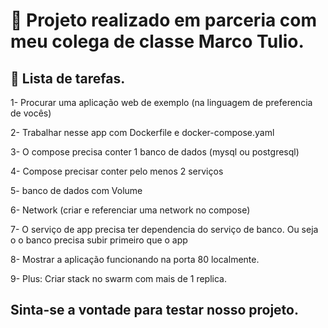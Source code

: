 # 🚀 Projeto realizado em parceria com meu colega de classe Marco Tulio.

## 📑 Lista de tarefas.

1- Procurar uma aplicação web de exemplo (na linguagem de preferencia de vocês)

2- Trabalhar nesse app com Dockerfile e docker-compose.yaml

3- O compose precisa conter 1 banco de dados (mysql ou postgresql)

4- Compose precisar conter pelo menos 2 serviços

5- banco de dados com Volume

6- Network (criar e referenciar uma network no compose)

7- O serviço de app precisa ter dependencia do serviço de banco. Ou seja o o banco precisa subir primeiro que o app

8- Mostrar a aplicação funcionando na porta 80 localmente.

9- Plus: Criar stack no swarm com mais de 1 replica.

## Sinta-se a vontade para testar nosso projeto.
